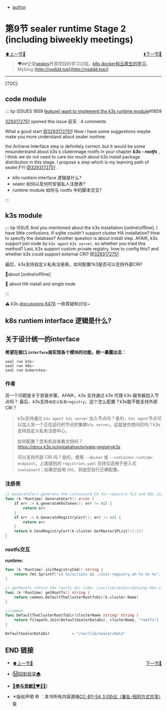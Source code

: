 + [author](http://nsddd.top)

# 第9节 sealer runtime Stage 2 (including biweekly meetings)

<div><a href = '8.md' style='float:left'>⬆️上一节🔗  </a><a href = '10.md' style='float: right'>  ⬇️下一节🔗</a></div>
<br>

> ❤️💕💕记录[sealos](https://github.com/cubxxw/sealos)开源项目的学习过程。[k8s,docker和云原生的学习](https://github.com/cubxxw/sealos)。Myblog:[http://nsddd.top](http://nsddd.top/)

---
[TOC]

## code module

::: tip ISSUES 1859
[feature\] want to implement the k3s runtime module](https://github.com/sealerio/sealer/issues/1859#top)#1859

[3293172751](https://github.com/cubxxw) opened this issue 前天 · 4 comments

What a good start [@3293172751](https://github.com/cubxxw)! Now i have some suggestions maybe make you more understand about sealer runtime.

the Achieve Interface step is definitely correct. but it would be some misunderstand about k3s's cluterimage rootfs in your chapter  ***k3s - rootfs*** , i think we do not need to care too much about k3s install package distribution in this stage. I propose a step which is my learning path of sealer,FYI [@3293172751](https://github.com/cubxxw) .

+ k8s runtiem interface 逻辑是什么?
+ sealer 如何以及何时安装私人注册表?
+ runtime module 如何与 rootfs 中的脚本交互?

:::



## k3s module

::: tip ISSUE
And you mentioned about the k3s installation [online\offline]. I have little confusions.
If sqlite couldn't support cluster HA installation? How to specify the database?
Another question is about install step. AFAIK, k3s support join node by `k3s agent` `k3s server`, so whether you tried this method?
Last, k3s support custom private registry, how to config this? and whether k3s could support external CRI? [@3293172751](https://github.com/cubxxw)

最后，k3s支持自定义私有注册表，如何配置?k3是否可以支持外部CRI?

 🎉about [online\offline]   

🎉 about HA install and  single node

:::



⚠️ k3s [discussions 6478](https://github.com/k3s-io/k3s/discussions/6478) 一些答疑和讨论~



## k8s runtiem interface 逻辑是什么?



## 关于设计统一的interface

**希望在接口 `interface`层实现各个模块的功能，统一暴露出去：**

```
seal run k3s~
seal run k0s~
seal run kuberntes~
```



### 作者

另一个问题是关于安装步骤。AFAIK，k3s 支持通过 k3s 代理 k3s 服务器加入节点吗？ 最后，k3s支持`自定义私有registry`，这个怎么配置？k3s能不能支持外部CRI？

>  k3s支持通过 `k3s agent k3s server` 加入节点吗？是的，`k3s agent`节点可以加入另一个正在运行的节点的集群`k3s server`。这就是你想问的吗？k3s 支持自定义私有注册中心，
>
> 如何配置？您有机会查看文档吗？https://docs.k3s.io/installation/private-registryk3s 
>
> 可以支持外部 CRI 吗？是的，使用 `--docker` 或 `--container-runtime-endpoint`。上面提到的 `registries.yaml` 支持仅适用于嵌入式 `containerd`；如果您自带 `CRI`，则由您自行正确配置。



### 注册表

```go
// GenerateCert generate the containerd CA for registry TLS and k0s join token for 100 years.
func (k *Runtime) GenerateCert() error {
	if err := k.generateK0sToken(); err != nil {
		return err
	}
	if err := k.GenerateRegistryCert(); err != nil {
		return err
	}
	return k.SendRegistryCert(k.cluster.GetMasterIPList()[:1])
}
```





### rootfs交互

**runtime:**

```go
func (k *Runtime) initRegistryCmd() string {
	return fmt.Sprintf("cd %s/scripts && ./init-registry.sh %s %s %s", k.getRootfs(), k.RegConfig.Port, fmt.Sprintf("%s/registry", k.getRootfs()), k.RegConfig.Domain)
}

// getRootfs return the rootfs dir like: /var/lib/sealer/data/my-k0s-cluster/rootfs
func (k *Runtime) getRootfs() string {
	return common.DefaultTheClusterRootfsDir(k.cluster.Name)
}

//common
func DefaultTheClusterRootfsDir(clusterName string) string {
	return filepath.Join(DefaultSealerDataDir, clusterName, "rootfs")
}

DefaultSealerDataDir          = "/var/lib/sealer/data"
```



## END 链接

<ul><li><div><a href = '8.md' style='float:left'>⬆️上一节🔗  </a><a href = '10.md' style='float: right'>  ️下一节🔗</a></div></li></ul>

+ [Ⓜ️回到目录🏠](../README.md)

+ [**🫵参与贡献💞❤️‍🔥💖**](https://nsddd.top/archives/contributors))

+ ✴️版权声明 &copy; ：本书所有内容遵循[CC-BY-SA 3.0协议（署名-相同方式共享）&copy;](http://zh.wikipedia.org/wiki/Wikipedia:CC-by-sa-3.0协议文本) 
